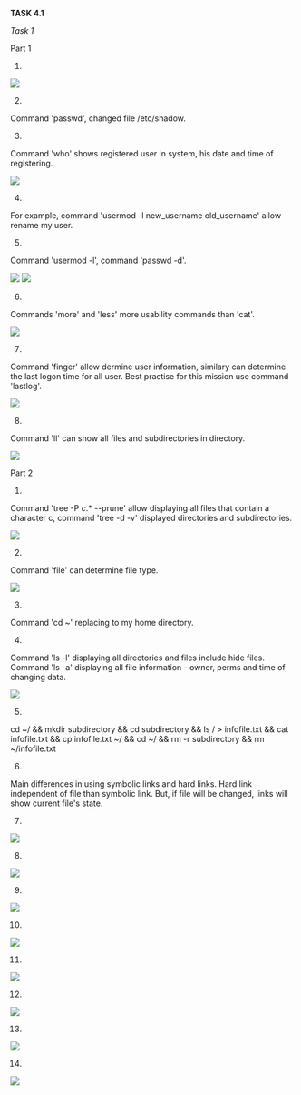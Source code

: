 **TASK 4.1**

*Task 1*

Part 1

1.

![](https://github.com/nikyta384/DevOps_online_Dnipro_2022Q1Q2/blob/develop/m2/t1.png)

2.

Command 'passwd', changed file /etc/shadow.

3.

Command 'who' shows registered user in system, his date and time of registering.

![](https://github.com/nikyta384/DevOps_online_Dnipro_2022Q1Q2/blob/develop/m2/t3.png)

4.

For example, command 'usermod -l new_username old_username' allow rename my user.

5.

Command 'usermod -l', command 'passwd -d'.

![](https://github.com/nikyta384/DevOps_online_Dnipro_2022Q1Q2/blob/develop/m2/t5.1.png)
![](https://github.com/nikyta384/DevOps_online_Dnipro_2022Q1Q2/blob/develop/m2/t5.2.png)

6.
Commands 'more' and 'less' more usability commands than 'cat'.

![](https://github.com/nikyta384/DevOps_online_Dnipro_2022Q1Q2/blob/develop/m2/t6.png)

7.

Command 'finger' allow dermine user information, similary can determine the last logon time for all user. Best practise for this mission use command 'lastlog'.

![](https://github.com/nikyta384/DevOps_online_Dnipro_2022Q1Q2/blob/develop/m2/t7.png)

8.

Command 'll' can show all files and subdirectories in directory.

![](https://github.com/nikyta384/DevOps_online_Dnipro_2022Q1Q2/blob/develop/m2/t8.png)

Part 2

1.

Command 'tree -P *c*.* --prune' allow displaying all files that contain a character c, command 'tree -d -v' displayed directories and subdirectories.

![](https://github.com/nikyta384/DevOps_online_Dnipro_2022Q1Q2/blob/develop/m2/1.png)

2.

Command 'file' can determine file type.

![](https://github.com/nikyta384/DevOps_online_Dnipro_2022Q1Q2/blob/develop/m2/2.png)

3.

Command 'cd ~' replacing to my home directory.

4.

Command 'ls -l' displaying all directories and files include hide files. Command 'ls -a' displaying all file information - owner, perms and time of changing data.

![](https://github.com/nikyta384/DevOps_online_Dnipro_2022Q1Q2/blob/develop/m2/4.png)

5.

cd ~/ && mkdir subdirectory && cd subdirectory && ls / > infofile.txt && cat infofile.txt && cp infofile.txt ~/ && cd ~/ && rm -r subdirectory && rm ~/infofile.txt

6.

Main differences in using symbolic links and hard links. Hard link independent of file than symbolic link. But, if file will be changed, links will show current file's state.

7.

![](https://github.com/nikyta384/DevOps_online_Dnipro_2022Q1Q2/blob/develop/m2/7.png)

8.

![](https://github.com/nikyta384/DevOps_online_Dnipro_2022Q1Q2/blob/develop/m2/8.png)

9.

![](https://github.com/nikyta384/DevOps_online_Dnipro_2022Q1Q2/blob/develop/m2/9.png)

10.

![](https://github.com/nikyta384/DevOps_online_Dnipro_2022Q1Q2/blob/develop/m2/10.png)

11.

![](https://github.com/nikyta384/DevOps_online_Dnipro_2022Q1Q2/blob/develop/m2/11.png)

12.

![](https://github.com/nikyta384/DevOps_online_Dnipro_2022Q1Q2/blob/develop/m2/12.png)

13.

![](https://github.com/nikyta384/DevOps_online_Dnipro_2022Q1Q2/blob/develop/m2/13.png)

14.

![](https://github.com/nikyta384/DevOps_online_Dnipro_2022Q1Q2/blob/develop/m2/14.png)
